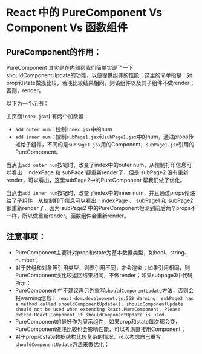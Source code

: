 # React 中的 PureComponent Vs Component Vs 函数组件

## PureComponent的作用：
PureComponent 其实是在内部帮我们简单实现了一下shouldComponentUpdate的功能，以便提供组件的性能；这里的简单指是：对prop和state做浅比较，若浅比较结果相同，则该组件以及其子组件不做render；否则，render。

以下为一个示例：

主页面`index.jsx`中有两个加数器：
- `add outer num`：控制`index.jsx`中的num
- `add inner num`：控制`subPage1.jsx`和`subPage1.jsx`中的num，通过props传递给子组件，不同的是`subPage1.jsx`用的Component，`subPage1.jsx`引用的PureComponent。

当点击`add outer num`按钮时，改变了index中的outer num，从控制打印信息可以看出：indexPage 和 subPage1都重新render了，但是 subPage2 没有重新render，可以看出，这里subPage2中的PureComponent 帮我们做了优化。

当点击`add inner num`按钮时，改变了index中的inner num，并且通过props传递给了子组件，从控制打印信息可以看出：indexPage 、 subPage1 和 subPage2  都重新render了，因为 subPage2 中的PureComponent检测到前后两个props不一样，所以做重新render。函数组件会重新render。

## 注意事项：
- PureComponent主要针对prop和state为基本数据类型，如bool、string、number；
- 对于数组和对象等引用类型，则要引用不同，才会渲染；如果引用相同，则PureComponent浅比较返回结果相同，不做render；如果subpage3中代码所示；
- PureComponent 中不建议再另外重写`shouldComponentUpdate`方法，否则会报warning信息：
  `react-dom.development.js:558 Warning: subPage3 has a method called shouldComponentUpdate(). shouldComponentUpdate should not be used when extending React.PureComponent. Please extend React.Component if shouldComponentUpdate is used.`
- PureComponent的最好作为展示组件，如果prop和state每次都会变，PureComponent做浅比较也会影响性能，可以考虑直接用Component；
- 对于prop和state数据结构比较复杂的情况，可以考虑自己重写`shouldComponentUpdate`方法来做优化；